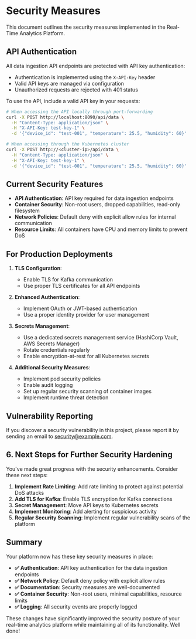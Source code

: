 # Security Measures

This document outlines the security measures implemented in the Real-Time Analytics Platform.

## API Authentication

All data ingestion API endpoints are protected with API key authentication:
- Authentication is implemented using the `X-API-Key` header
- Valid API keys are managed via configuration
- Unauthorized requests are rejected with 401 status

To use the API, include a valid API key in your requests:

```bash
# When accessing the API locally through port-forwarding
curl -X POST http://localhost:8090/api/data \
  -H "Content-Type: application/json" \
  -H "X-API-Key: test-key-1" \
  -d '{"device_id": "test-001", "temperature": 25.5, "humidity": 60}'

# When accessing through the Kubernetes cluster
curl -X POST http://<cluster-ip>/api/data \
  -H "Content-Type: application/json" \
  -H "X-API-Key: test-key-1" \
  -d '{"device_id": "test-001", "temperature": 25.5, "humidity": 60}'
```

## Current Security Features

- **API Authentication**: API key required for data ingestion endpoints
- **Container Security**: Non-root users, dropped capabilities, read-only filesystem
- **Network Policies**: Default deny with explicit allow rules for internal communication
- **Resource Limits**: All containers have CPU and memory limits to prevent DoS

## For Production Deployments

1. **TLS Configuration**:
   - Enable TLS for Kafka communication
   - Use proper TLS certificates for all API endpoints

2. **Enhanced Authentication**:
   - Implement OAuth or JWT-based authentication
   - Use a proper identity provider for user management

3. **Secrets Management**:
   - Use a dedicated secrets management service (HashiCorp Vault, AWS Secrets Manager)
   - Rotate credentials regularly
   - Enable encryption-at-rest for all Kubernetes secrets

4. **Additional Security Measures**:
   - Implement pod security policies
   - Enable audit logging
   - Set up regular security scanning of container images
   - Implement runtime threat detection

## Vulnerability Reporting

If you discover a security vulnerability in this project, please report it by sending an email to [security@example.com](mailto:security@example.com).

## 6. Next Steps for Further Security Hardening

You've made great progress with the security enhancements. Consider these next steps:

1. **Implement Rate Limiting**: Add rate limiting to protect against potential DoS attacks
2. **Add TLS for Kafka**: Enable TLS encryption for Kafka connections
3. **Secret Management**: Move API keys to Kubernetes secrets
4. **Implement Monitoring**: Add alerting for suspicious activity
5. **Regular Security Scanning**: Implement regular vulnerability scans of the platform

## Summary

Your platform now has these key security measures in place:
- **✅ Authentication**: API key authentication for the data ingestion endpoints
- **✅ Network Policy**: Default deny policy with explicit allow rules
- **✅ Documentation**: Security measures are well-documented
- **✅ Container Security**: Non-root users, minimal capabilities, resource limits
- **✅ Logging**: All security events are properly logged

These changes have significantly improved the security posture of your real-time analytics platform while maintaining all of its functionality. Well done!